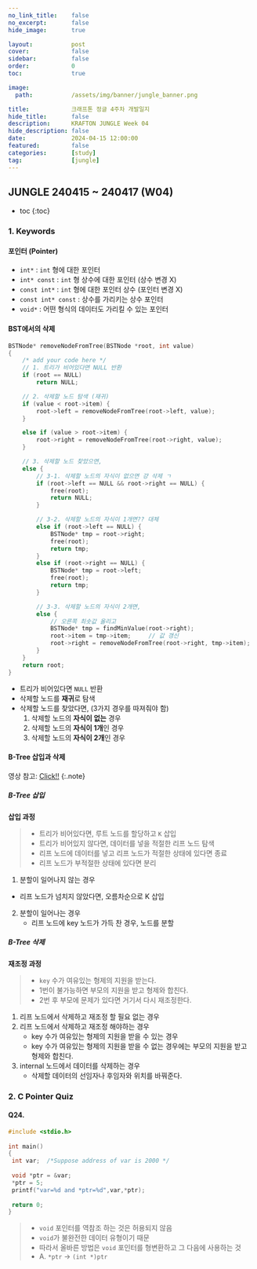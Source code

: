 ```yaml
---
no_link_title:    false
no_excerpt:       false
hide_image:       true

layout:           post
cover:            false
sidebar:          false
order:            0      
toc:              true

image:
  path:           /assets/img/banner/jungle_banner.png

title:            크래프톤 정글 4주차 개발일지
hide_title:       false
description:      KRAFTON JUNGLE Week 04
hide_description: false
date:             2024-04-15 12:00:00
featured:         false
categories:       [study]
tag:              [jungle]
---
```


## JUNGLE 240415 ~ 240417 (W04)

* toc
{:toc}

### 1. Keywords
#### 포인터 (Pointer)
- `int*` : `int` 형에 대한 포인터
- `int* const` : `int` 형 상수에 대한 포인터 (상수 변경 X)
- `const int*` : `int` 형에 대한 포인터 상수 (포인터 변경 X)
- `const int* const` : 상수를 가리키는 상수 포인터
- `void*` : 어떤 형식의 데이터도 가리킬 수 있는 포인터 

#### BST에서의 삭제
```cpp
BSTNode* removeNodeFromTree(BSTNode *root, int value)
{
	/* add your code here */
	// 1. 트리가 비어있다면 NULL 반환
	if (root == NULL)
		return NULL;

	// 2. 삭제할 노드 탐색 (재귀)
	if (value < root->item) {
		root->left = removeNodeFromTree(root->left, value);
	}

	else if (value > root->item) {
		root->right = removeNodeFromTree(root->right, value);
	}

	// 3. 삭제할 노드 찾았으면,
	else {
		// 3-1. 삭제할 노드의 자식이 없으면 걍 삭제 ㄱ
		if (root->left == NULL && root->right == NULL) {
			free(root);
			return NULL;
		}

		// 3-2. 삭제할 노드의 자식이 1개면?? 대체
		else if (root->left == NULL) {
			BSTNode* tmp = root->right;
			free(root);
			return tmp;
		}
		else if (root->right == NULL) {
			BSTNode* tmp = root->left;
			free(root);
			return tmp;
		}

		// 3-3. 삭제할 노드의 자식이 2개면, 
		else {
			// 오른쪽 최솟값 올리고
			BSTNode* tmp = findMinValue(root->right);
			root->item = tmp->item;		// 값 갱신
			root->right = removeNodeFromTree(root->right, tmp->item);	// 오른쪽에서 재귀적으로 삭제 작업
		}
	}
	return root;
}
```
- 트리가 비어있다면 `NULL` 반환
- 삭제할 노드를 **재귀**로 탐색
- 삭제할 노드를 찾았다면, (3가지 경우를 따져줘야 함)
  1. 삭제할 노드의 **자식이 없는** 경우
  2. 삭제할 노드의 **자식이 1개**인 경우
  3. 삭제할 노드의 **자식이 2개**인 경우

#### B-Tree 삽입과 삭제
영상 참고: [Click!!](https://youtu.be/bqkcoSm_rCs?si=qGFu2QUwHJxrdBHX)
{:.note}

##### B-Tree 삽입
**삽입 과정**
> - 트리가 비어있다면, 루트 노드를 할당하고 `K` 삽입
> - 트리가 비어있지 않다면, 데이터를 넣을 적절한 리프 노드 탐색
> - 리프 노드에 데이터를 넣고 리프 노드가 적절한 상태에 있다면 종료
> - 리프 노드가 부적절한 상태에 있다면 분리

1. 분할이 일어나지 않는 경우
  - 리프 노드가 넘치지 않았다면, 오름차순으로 K 삽입
2. 분할이 일어나는 경우
   - 리프 노드에 key 노드가 가득 찬 경우, 노드를 분할

##### B-Tree 삭제
**재조정 과정**
> - `key` 수가 여유있는 형제의 지원을 받는다.
> - 1번이 불가능하면 부모의 지원을 받고 형제와 합친다.
> - 2번 후 부모에 문제가 있다면 거기서 다시 재조정한다.

1. 리프 노드에서 삭제하고 재조정 할 필요 없는 경우
2. 리프 노드에서 삭제하고 재조정 해야하는 경우
   - key 수가 여유있는 형제의 지원을 받을 수 있는 경우
   - key 수가 여유있는 형제의 지원을 받을 수 없는 경우에는 부모의 지원을 받고 형제와 합친다.
3. internal 노드에서 데이터를 삭제하는 경우
   - 삭제할 데이터의 선임자나 후임자와 위치를 바꿔준다.

### 2. C Pointer Quiz
#### Q24.
```cpp
#include <stdio.h>
 
int main()
{
 int var;  /*Suppose address of var is 2000 */
 
 void *ptr = &var;
 *ptr = 5;
 printf("var=%d and *ptr=%d",var,*ptr);
              
 return 0;
}
```
> - `void` 포인터를 역참조 하는 것은 허용되지 않음
> - `void`가 불완전한 데이터 유형이기 때문
> - 따라서 올바른 방법은 `void` 포인터를 형변환하고 그 다음에 사용하는 것
> - A. `*ptr` -> `(int *)ptr`

